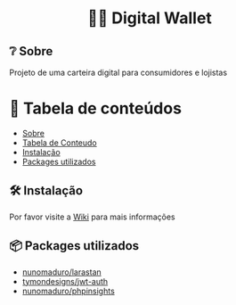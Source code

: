 <h1 align="center">
    📱💸 Digital Wallet
</h1>

## ❔ Sobre
Projeto de uma carteira digital para consumidores e lojistas

📖 Tabela de conteúdos
=================
* [Sobre](#Sobre)
* [Tabela de Conteudo](#tabela-de-conteudo)
* [Instalação](#instalacao)
* [Packages utilizados](#Packages-utilizados)

## 🛠 Instalação

Por favor visite a [Wiki](https://github.com/Thifany-Nicastro/Digital-Wallet/wiki) para mais informações

## 📦 Packages utilizados

- [nunomaduro/larastan](https://github.com/nunomaduro/larastan)
- [tymondesigns/jwt-auth](https://github.com/tymondesigns/jwt-auth)
- [nunomaduro/phpinsights](https://github.com/nunomaduro/phpinsights)
